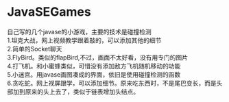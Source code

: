 # JavaSEGames
自己写的几个javase的小游戏，主要的技术是碰撞检测<br>
1.坦克大战，网上视频教学跟着敲的，可以添加其他的细节<br>
2.简单的Socket聊天<br>
3.FlyBird。类似的flapBird,不过，画面不太好看，没有用专门的图片<br>
4.打飞机。和小蜜蜂类似，可惜没有添加敌方飞机随机移动的功能<br>
5.小迷宫。用javase画图凑成的界面，依旧是使用碰撞检测的函数<br>
6.贪吃蛇。网上视屏跟学，可以添加细节。原来吃东西时，不是尾巴变长，而是头部加到原来的头上去了，类似于链表增加头结点。<br>
